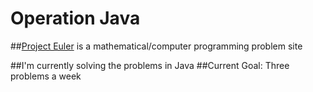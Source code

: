 # Operation Java

##[Project Euler](https://projecteuler.net/) is a mathematical/computer programming problem site

##I'm currently solving the problems in Java
##Current Goal: Three problems a week